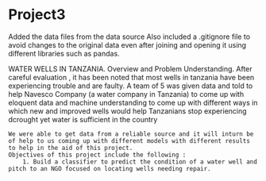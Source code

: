 # Project3
Added the data files from the data source
Also included a .gitignore file to avoid changes to the original data even after joining and opening it using different libraries such as pandas.

WATER WELLS IN TANZANIA.
 Overview and Problem Understanding.
    After careful evaluation , it has been noted that most wells in tanzania have been experiencing trouble and are faulty. 
    A team of 5 was given data and told to help Navesco Company (a water company in Tanzania) to come up with eloquent data and machine understanding to come up 
    with different ways in which new and improved wells would help Tanzanians stop experiencing dcrought yet water is sufficient in the country

    We were able to get data from a reliable source and it will inturn be of help to us coming up with different models with different results to help in the aid of this project.
    Objectives of this project include the following :
        1. Build a classifier to predict the condition of a water well and pitch to an NGO focused on locating wells needing repair.

